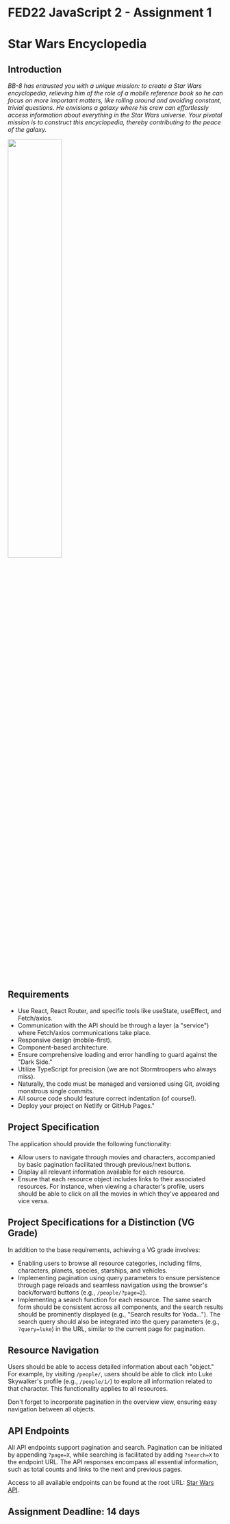 # FED22 JavaScript 2 - Assignment 1
# Star Wars Encyclopedia

## Introduction

*BB-8 has entrusted you with a unique mission: to create a Star Wars encyclopedia, relieving him of the role of a mobile reference book so he can focus on more important matters, like rolling around and avoiding constant, trivial questions. He envisions a galaxy where his crew can effortlessly access information about everything in the Star Wars universe. Your pivotal mission is to construct this encyclopedia, thereby contributing to the peace of the galaxy.*

<img src="https://media.giphy.com/media/iJfrIhrOOfLzy/giphy.gif" width="50%">


## Requirements

- Use React, React Router, and specific tools like useState, useEffect, and Fetch/axios.
- Communication with the API should be  through a layer (a "service") where Fetch/axios communications take place.
- Responsive design (mobile-first).
- Component-based architecture.
- Ensure comprehensive loading and error handling to guard against the "Dark Side."
- Utilize TypeScript for precision (we are not Stormtroopers who always miss).
- Naturally, the code must be managed and versioned using Git, avoiding monstrous single commits.
- All source code should feature correct indentation (of course!).
- Deploy your project on Netlify or GitHub Pages."
  
## Project Specification

The application should provide the following functionality:

- Allow users to navigate through movies and characters, accompanied by basic pagination facilitated through previous/next buttons.
- Display all relevant information available for each resource.
- Ensure that each resource object includes links to their associated resources. For instance, when viewing a character's profile, users should be able to click on all the movies in which they've appeared and vice versa.

## Project Specifications for a Distinction (VG Grade)

In addition to the base requirements, achieving a VG grade involves:

- Enabling users to browse all resource categories, including films, characters, planets, species, starships, and vehicles.
- Implementing pagination using query parameters to ensure persistence through page reloads and seamless navigation using the browser's back/forward buttons (e.g., `/people/?page=2`).
- Implementing a search function for each resource. The same search form should be consistent across all components, and the search results should be prominently displayed (e.g., "Search results for Yoda..."). The search query should also be integrated into the query parameters (e.g., `?query=luke`) in the URL, similar to the current page for pagination.

## Resource Navigation

Users should be able to access detailed information about each "object." For example, by visiting `/people/`, users should be able to click into Luke Skywalker's profile (e.g., `/people/1/`) to explore all information related to that character. This functionality applies to all resources.

Don't forget to incorporate pagination in the overview view, ensuring easy navigation between all objects.

## API Endpoints

All API endpoints support pagination and search. Pagination can be initiated by appending `?page=X`, while searching is facilitated by adding `?search=X` to the endpoint URL. The API responses encompass all essential information, such as total counts and links to the next and previous pages.

Access to all available endpoints can be found at the root URL: [Star Wars API](https://swapi.thehiveresistance.com/api).

## Assignment Deadline: 14 days

